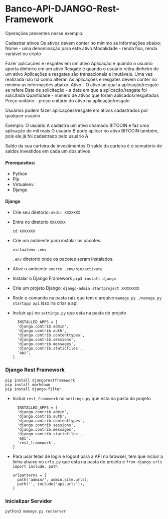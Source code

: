 # Banco-API-DJANGO-Rest-Framework

Operações presentes nesse exemplo:

Cadastrar ativos
Os ativos devem conter no mínimo as informações abaixo:
Nome - uma denominação para este ativo
Modalidade - renda fixa, renda variável ou cripto

Fazer aplicações e resgates em um ativo
Aplicação é quando o usuário aporta dinheiro em um ativo
Resgate é quando o usuário retira dinheiro de um ativo
Aplicações e resgates são transacionais e imutáveis. Uma vez realizada não há como alterar.
As aplicações e resgates devem conter no mínimo as informações abaixo:
Ativo - O ativo ao qual a aplicação/resgate se refere
Data de solicitação - a data em que a aplicação/resgate foi solicitada
Quantidade - número de ativos que foram aplicados/resgatados
Preço unitário - preço unitário do ativo na aplicação/resgate

Usuários podem fazer aplicações/resgate em ativos cadastrados por qualquer usuário

Exemplo:
O usuário A cadastra um ativo chamado BITCOIN e faz uma aplicação de mil reais
O usuário B pode aplicar no ativo BITCOIN também, pois ele já foi cadastrado pelo usuário A

Saldo da sua carteira de investimentos
O saldo da carteira é o somatório de saldos investidos em cada um dos ativos

#### Prerequisitos:
- Python
- Pip 
- Virtualenv 
- Django 

#### Django 

* Crie seu diretorio:
  `mkdir XXXXXXX`

* Entre no diretorio `XXXXXXX`

  `cd XXXXXXX`

* Crie um ambiente para instalar os pacotes.

  `virtualenv .env`

  `.env` diretorio onde os pacotes seram instalados.

* Ative o ambiente
   `source .env/bin/activate`

* Instalar o Django Framework
   `pip3 install django`

* Crie um projeto Django:
   `django-admin startproject XXXXXXXX`

* Rode o comando na pasta raiz que tem o arquivo `manage.py` 
    `./manage.py startapp api` isso ira criar a api
* Incluir `api` no `settings.py` que esta na pasta do projeto
    ```
      INSTALLED_APPS = [
      'django.contrib.admin',
      'django.contrib.auth',
      'django.contrib.contenttypes',
      'django.contrib.sessions',
      'django.contrib.messages',
      'django.contrib.staticfiles',
      'api',
    ]
    
    ```
### Django Rest Framework

   ```
   pip install djangorestframework
   pip install markdown       
   pip install django-filter  
   ```
* Incluir `rest_framework` no `settings.py` que esta na pasta do projeto
    ```
      INSTALLED_APPS = [
      'django.contrib.admin',
      'django.contrib.auth',
      'django.contrib.contenttypes',
      'django.contrib.sessions',
      'django.contrib.messages',
      'django.contrib.staticfiles',
      'api',
      'rest_framework',
    ]
    
    ```
* Para usar telas de login e logout para a API no browser, tem que incluir a linha abaixo no `urls.py` que esta na pasta do projeto
 e `from django.urls import include, path`
    ```
    urlpatterns = [
      path('admin/', admin.site.urls),
      path('', include('api.urls')),
    ]
    ```

### Inicializar Servidor
  `python3 manage.py runserver`